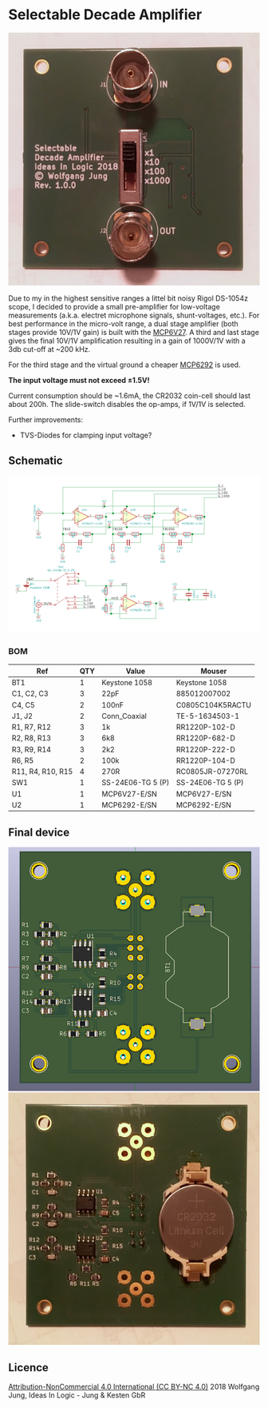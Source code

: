 # Selectable Decade Amplifier

![Front](pcb-front-assembled.jpg)

Due to my in the highest sensitive ranges a littel bit noisy Rigol DS-1054z scope, I decided to provide a small pre-amplifier for low-voltage measurements (a.k.a. electret microphone signals, shunt-voltages, etc.).
For best performance in the micro-volt range, a dual stage amplifier (both stages provide 10V/1V gain) is built with the [MCP6V27](http://www.microchip.com/wwwproducts/en/MCP6V27). A third and last stage gives the final 10V/1V amplification resulting in a gain of 1000V/1V with a 3db cut-off at ~200 kHz.

For the third stage and the virtual ground a cheaper [MCP6292](http://www.microchip.com/wwwproducts/en/MCP6292) is used.

**The input voltage must not exceed ±1.5V!**

Current consumption should be ~1.6mA, the CR2032 coin-cell should last about 200h. The slide-switch disables the op-amps, if 1V/1V is selected.

Further improvements:
*  TVS-Diodes for clamping input voltage?


## Schematic
[![Schematic](schematic-preview.png)](docs/decade-amp-schematic.pdf)

### BOM

Ref|QTY|Value|Mouser
---|---|---|---
BT1|1|Keystone 1058|Keystone 1058
C1, C2, C3|3|22pF|885012007002
C4, C5|2|100nF|C0805C104K5RACTU
J1, J2|2|Conn_Coaxial|TE-5-1634503-1
R1, R7, R12|3|1k|RR1220P-102-D
R2, R8, R13|3|6k8|RR1220P-682-D
R3, R9, R14|3|2k2|RR1220P-222-D
R6, R5|2|100k|RR1220P-104-D
R11, R4, R10, R15|4|270R|RC0805JR-07270RL
SW1|1|SS-24E06-TG 5 (P)|SS-24E06-TG 5 (P)
U1|1|MCP6V27-E/SN|MCP6V27-E/SN
U2|1|MCP6292-E/SN|MCP6292-E/SN

## Final device

![Back (rendered)](pcb-back-rendered.png)
![Back](pcb-back-assembled.jpg)

## Licence 
[Attribution-NonCommercial 4.0 International (CC BY-NC 4.0)](https://creativecommons.org/licenses/by-nc/4.0/) 2018 Wolfgang Jung, Ideas In Logic - Jung & Kesten GbR
